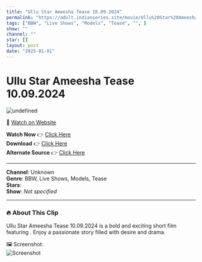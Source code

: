 ```yaml
---
title: "Ullu Star Ameesha Tease 10.09.2024"
permalink: "https://adult.indianseries.site/movie/Ullu%20Star%20Ameesha%20Tease%2010.09.2024"
tags: ["BBW", "Live Shows", "Models", "Tease", "", ]
show: ""
channel: ""
star: []
layout: post
date: "2025-01-01"
---
```


# Ullu Star Ameesha Tease 10.09.2024

![undefined](https://desisins.com/wp-content/uploads/2024/09/Ameesha-Ticket-Show-Tease.jpg)

🔗 [Watch on Website](https://adult.indianseries.site/movie/Ullu%20Star%20Ameesha%20Tease%2010.09.2024)

**Watch Now** 👉 [Click Here](https://adult.indianseries.site/movie/Ullu%20Star%20Ameesha%20Tease%2010.09.2024)  
**Download** 👉 [Click Here](https://adult.indianseries.site/movie/Ullu%20Star%20Ameesha%20Tease%2010.09.2024)  
**Alternate Source** 👉 [Click Here](https://adult.indianseries.site/movie/Ullu%20Star%20Ameesha%20Tease%2010.09.2024)

---

**Channel**: Unknown  
**Genre**: BBW, Live Shows, Models, Tease  
**Stars**:   
**Show**: *Not specified*

---

### 🔥 About This Clip

Ullu Star Ameesha Tease 10.09.2024 is a bold and exciting short film featuring . Enjoy a passionate story filled with desire and drama.
 
🖼️ Screenshot:  
![Screenshot](https://desisins.com/wp-content/uploads/2024/09/Ameesha-Ticket-Show-Tease.jpg)
